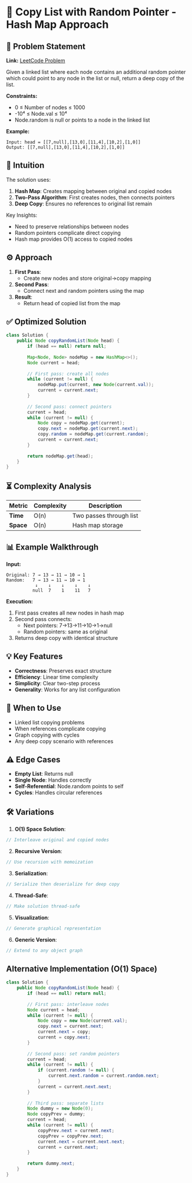 # 🔗 Copy List with Random Pointer - Hash Map Approach

## 📜 Problem Statement
**Link:** [LeetCode Problem](https://leetcode.com/problems/copy-list-with-random-pointer/description/)

Given a linked list where each node contains an additional random pointer which could point to any node in the list or null, return a deep copy of the list.

**Constraints:**
- 0 ≤ Number of nodes ≤ 1000
- -10⁴ ≤ Node.val ≤ 10⁴
- Node.random is null or points to a node in the linked list

**Example:**
```text
Input: head = [[7,null],[13,0],[11,4],[10,2],[1,0]]
Output: [[7,null],[13,0],[11,4],[10,2],[1,0]]
```

## 🧠 Intuition
The solution uses:
1. **Hash Map**: Creates mapping between original and copied nodes
2. **Two-Pass Algorithm**: First creates nodes, then connects pointers
3. **Deep Copy**: Ensures no references to original list remain

Key Insights:
- Need to preserve relationships between nodes
- Random pointers complicate direct copying
- Hash map provides O(1) access to copied nodes

## ⚙️ Approach
1. **First Pass**:
   - Create new nodes and store original→copy mapping
2. **Second Pass**:
   - Connect next and random pointers using the map
3. **Result**:
   - Return head of copied list from the map

## ✅ Optimized Solution
```java
class Solution {
    public Node copyRandomList(Node head) {
        if (head == null) return null;
        
        Map<Node, Node> nodeMap = new HashMap<>();
        Node current = head;
        
        // First pass: create all nodes
        while (current != null) {
            nodeMap.put(current, new Node(current.val));
            current = current.next;
        }
        
        // Second pass: connect pointers
        current = head;
        while (current != null) {
            Node copy = nodeMap.get(current);
            copy.next = nodeMap.get(current.next);
            copy.random = nodeMap.get(current.random);
            current = current.next;
        }
        
        return nodeMap.get(head);
    }
}
```

## ⏳ Complexity Analysis
| Metric          | Complexity | Description |
|-----------------|------------|-------------|
| **Time**        | O(n)       | Two passes through list |
| **Space**       | O(n)       | Hash map storage |

## 📊 Example Walkthrough
**Input:** 
```
Original: 7 → 13 → 11 → 10 → 1
Random:   7 → 13 → 11 → 10 → 1
           ↓    ↓    ↓    ↓    ↓
          null  7    1    11   7
```

**Execution:**
1. First pass creates all new nodes in hash map
2. Second pass connects:
   - Next pointers: 7→13→11→10→1→null
   - Random pointers: same as original
3. Returns deep copy with identical structure

## 💡 Key Features
- **Correctness**: Preserves exact structure
- **Efficiency**: Linear time complexity
- **Simplicity**: Clear two-step process
- **Generality**: Works for any list configuration

## 🚀 When to Use
- Linked list copying problems
- When references complicate copying
- Graph copying with cycles
- Any deep copy scenario with references

## ⚠️ Edge Cases
- **Empty List**: Returns null
- **Single Node**: Handles correctly
- **Self-Referential**: Node.random points to self
- **Cycles**: Handles circular references

## 🛠 Variations
1. **O(1) Space Solution**:
```java
// Interleave original and copied nodes
```

2. **Recursive Version**:
```java
// Use recursion with memoization
```

3. **Serialization**:
```java
// Serialize then deserialize for deep copy
```

4. **Thread-Safe**:
```java
// Make solution thread-safe
```

5. **Visualization**:
```java
// Generate graphical representation
```

6. **Generic Version**:
```java
// Extend to any object graph
```

## Alternative Implementation (O(1) Space)
```java
class Solution {
    public Node copyRandomList(Node head) {
        if (head == null) return null;
        
        // First pass: interleave nodes
        Node current = head;
        while (current != null) {
            Node copy = new Node(current.val);
            copy.next = current.next;
            current.next = copy;
            current = copy.next;
        }
        
        // Second pass: set random pointers
        current = head;
        while (current != null) {
            if (current.random != null) {
                current.next.random = current.random.next;
            }
            current = current.next.next;
        }
        
        // Third pass: separate lists
        Node dummy = new Node(0);
        Node copyPrev = dummy;
        current = head;
        while (current != null) {
            copyPrev.next = current.next;
            copyPrev = copyPrev.next;
            current.next = current.next.next;
            current = current.next;
        }
        
        return dummy.next;
    }
}
```